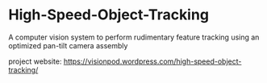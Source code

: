 # High-Speed-Object-Tracking
A computer vision system to perform rudimentary feature tracking using an optimized pan-tilt camera assembly


project website: https://visionpod.wordpress.com/high-speed-object-tracking/

